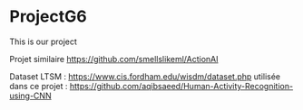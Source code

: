 # ProjectG6
This is our project

Projet similaire
https://github.com/smellslikeml/ActionAI

Dataset LTSM :
https://www.cis.fordham.edu/wisdm/dataset.php
utilisée dans ce projet :
https://github.com/aqibsaeed/Human-Activity-Recognition-using-CNN


